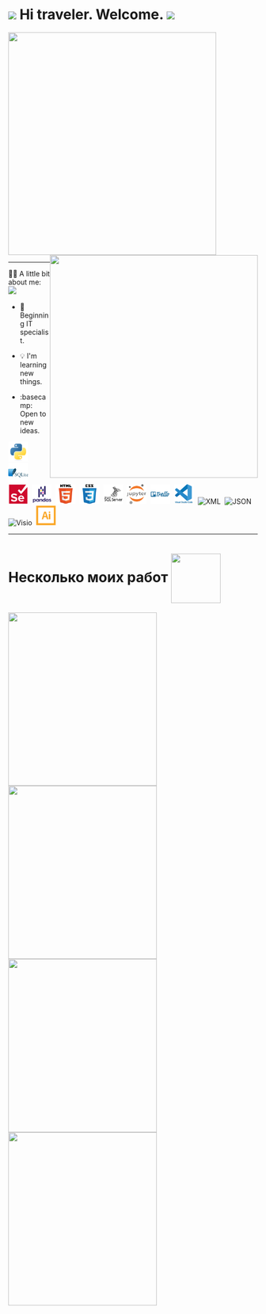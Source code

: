 <!-- Взять гифки с другого сайта -->

<h1>
    <img src="https://media.giphy.com/media/1347t0cCJWlsnC/giphy.gif" height="30"/>
    Hi traveler. Welcome.
    <img src="https://media.giphy.com/media/5xtDarqiAfN6mqPwdyw/giphy.gif" height="70"/>
</h1>

<div id="header">
    <!-- <img id="img_1" src="https://media.giphy.com/media/N3yLGQ1oMYfGU/giphy.gif" width="320" height="450" align="left"/> -->
    <img id="img_2" src="https://media.giphy.com/media/1yld7nW3oQ2IyRubUm/giphy.gif" width="420" height="450" align="center"/>
    <img id="img_3" src="https://media.giphy.com/media/bB3FrjpQ3w8ms/giphy.gif" width="420" height="450" align="right"/>
</div>

---


<!--Немного обо мне:-->
:technologist: A little bit about me: <img src="https://media.giphy.com/media/3o72EZplI5RBdJU17q/giphy.gif" width="30">
<!--Начинающий ИТ специалист-->
- :battery:Beginning IT specialist.
<!--Изучаю новое-->
- :bulb: I'm learning new things.
<!--Открыт новым идеям-->
- :basecamp: Open to new ideas.
    
<div>
    <img src="https://github.com/devicons/devicon/blob/master/icons/python/python-original.svg" title="Python" alt="Python" width="40" height="40"/>&nbsp;
    <img src="https://github.com/devicons/devicon/blob/master/icons/sqlite/sqlite-original-wordmark.svg" title="SQLite" alt="SQLite" width="40" height="40"/>&nbsp;
    <img src="https://github.com/devicons/devicon/blob/master/icons/selenium/selenium-original.svg" title="" alt="Python" width="40" height="40"/>&nbsp;
    <img src="https://github.com/devicons/devicon/blob/master/icons/pandas/pandas-original-wordmark.svg" title="Pandas" alt="Pandas" width="40" height="40"/>&nbsp;
    <img src="https://github.com/devicons/devicon/blob/master/icons/html5/html5-original-wordmark.svg" title="Html" alt="Html" width="40" height="40"/>&nbsp;
    <img src="https://github.com/devicons/devicon/blob/master/icons/css3/css3-original-wordmark.svg" title="Css" alt="Css" width="40" height="40"/>&nbsp;
    <img src="https://github.com/devicons/devicon/blob/master/icons/microsoftsqlserver/microsoftsqlserver-plain-wordmark.svg" title="MS_Server" alt="MS_Server" width="40" height="40"/>&nbsp;
    <img src="https://github.com/devicons/devicon/blob/master/icons/jupyter/jupyter-original-wordmark.svg" title="Jupiter" alt="Jupiter" width="40" height="40"/>&nbsp;
    <img src="https://github.com/devicons/devicon/blob/master/icons/trello/trello-plain-wordmark.svg" title="Trello" alt="Trello" width="40" height="40"/>&nbsp;
    <img src="https://github.com/devicons/devicon/blob/master/icons/vscode/vscode-original-wordmark.svg" title="VS_Code" alt="VS_code" width="40" height="40"/>&nbsp;
    <img src="https://cdn2.iconfinder.com/data/icons/document-file-fill-outline-1/64/File_Document_Doc_Folder_XML-256.png" title="XML" alt="XML" width="40" height="40"/>&nbsp;
    <img src="https://cdn4.iconfinder.com/data/icons/smashicons-file-types-webby/58/25_-_JSON_File_Webby-512.png" title="JSON" alt="JSON" width="40" height="40"/>&nbsp;
    <img src="https://spectrasoft.ru/upload/iblock/f56/f56225b4cd788d248cbd3d3b147d4232.jpg" title="Visio" alt="Visio" width="40" height="40"/>&nbsp;
    <img src="https://github.com/devicons/devicon/blob/master/icons/illustrator/illustrator-line.svg" title="Illustrator" alt="Illustrator" width="40" height="40"/>&nbsp;
   <!-- <img src=" " title="Python" alt="Python" width="40" height="40"/>&nbsp; -->
</div>

---

<div>
    <h1>Несколько моих работ 
        <img src="https://media.giphy.com/media/xT9DPvFR1w7gdhurvi/giphy.gif" width="100" height="100" align="center"/>
    </h1>   
</div>

<img src="https://github.com/SerejaMD/SerejaMD-/blob/main/%D0%A1%D0%BD%D0%B8%D0%BC%D0%BE%D0%BA1.PNG" width="300" height="350" align="left"/>
<img src="https://github.com/SerejaMD/SerejaMD-/blob/main/%D0%A1%D0%BD%D0%B8%D0%BC%D0%BE%D0%BA2.PNG" width="300" height="350" align="left"/>
<img src="https://github.com/SerejaMD/SerejaMD-/blob/main/%D0%A1%D0%BD%D0%B8%D0%BC%D0%BE%D0%BA3.png" width="300" height="350" align="left"/>
<img src="https://github.com/SerejaMD/SerejaMD-/blob/main/%D0%A1%D0%BD%D0%B8%D0%BC%D0%BE%D0%BA4.PNG" width="300" height="350" align="left"/>
  




